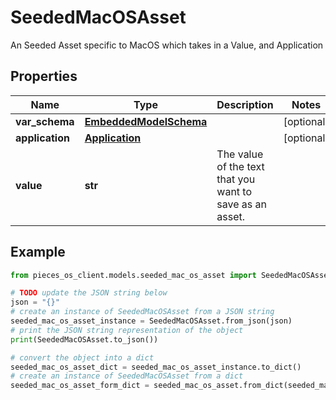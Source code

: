 # SeededMacOSAsset

An Seeded Asset specific to MacOS which takes in a Value, and Application

## Properties

Name | Type | Description | Notes
------------ | ------------- | ------------- | -------------
**var_schema** | [**EmbeddedModelSchema**](EmbeddedModelSchema) |  | [optional] 
**application** | [**Application**](Application) |  | [optional] 
**value** | **str** | The value of the text that you want to save as an asset. | 

## Example

```python
from pieces_os_client.models.seeded_mac_os_asset import SeededMacOSAsset

# TODO update the JSON string below
json = "{}"
# create an instance of SeededMacOSAsset from a JSON string
seeded_mac_os_asset_instance = SeededMacOSAsset.from_json(json)
# print the JSON string representation of the object
print(SeededMacOSAsset.to_json())

# convert the object into a dict
seeded_mac_os_asset_dict = seeded_mac_os_asset_instance.to_dict()
# create an instance of SeededMacOSAsset from a dict
seeded_mac_os_asset_form_dict = seeded_mac_os_asset.from_dict(seeded_mac_os_asset_dict)
```




